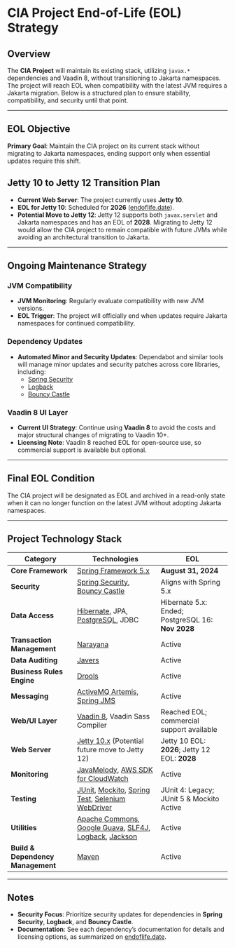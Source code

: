 # CIA Project End-of-Life (EOL) Strategy

## Overview

The **CIA Project** will maintain its existing stack, utilizing `javax.*` dependencies and Vaadin 8, without transitioning to Jakarta namespaces. The project will reach EOL when compatibility with the latest JVM requires a Jakarta migration. Below is a structured plan to ensure stability, compatibility, and security until that point.

---

## EOL Objective

**Primary Goal**: Maintain the CIA project on its current stack without migrating to Jakarta namespaces, ending support only when essential updates require this shift.

## Jetty 10 to Jetty 12 Transition Plan

- **Current Web Server**: The project currently uses **Jetty 10**.
- **EOL for Jetty 10**: Scheduled for **2026** ([endoflife.date](https://endoflife.date/eclipse-jetty)).
- **Potential Move to Jetty 12**: Jetty 12 supports both `javax.servlet` and Jakarta namespaces and has an EOL of **2028**. Migrating to Jetty 12 would allow the CIA project to remain compatible with future JVMs while avoiding an architectural transition to Jakarta.

---

## Ongoing Maintenance Strategy

### JVM Compatibility

- **JVM Monitoring**: Regularly evaluate compatibility with new JVM versions.
- **EOL Trigger**: The project will officially end when updates require Jakarta namespaces for continued compatibility.

### Dependency Updates

- **Automated Minor and Security Updates**: Dependabot and similar tools will manage minor updates and security patches across core libraries, including:
  - [Spring Security](https://spring.io/projects/spring-security)
  - [Logback](http://logback.qos.ch/)
  - [Bouncy Castle](https://www.bouncycastle.org/)

### Vaadin 8 UI Layer

- **Current UI Strategy**: Continue using **Vaadin 8** to avoid the costs and major structural changes of migrating to Vaadin 10+.
- **Licensing Note**: Vaadin 8 reached EOL for open-source use, so commercial support is available but optional.

---

## Final EOL Condition

The CIA project will be designated as EOL and archived in a read-only state when it can no longer function on the latest JVM without adopting Jakarta namespaces.

---

## Project Technology Stack

| **Category**                | **Technologies**                                                                                   | **EOL**                     |
|-----------------------------|----------------------------------------------------------------------------------------------------|-----------------------------|
| **Core Framework**          | [Spring Framework 5.x](https://spring.io/projects/spring-framework)                                | **August 31, 2024**             |
| **Security**                | [Spring Security](https://spring.io/projects/spring-security), [Bouncy Castle](https://www.bouncycastle.org/) | Aligns with Spring 5.x |
| **Data Access**             | [Hibernate](https://hibernate.org/), JPA, [PostgreSQL](https://www.postgresql.org/), JDBC          | Hibernate 5.x: Ended; PostgreSQL 16: **Nov 2028** |
| **Transaction Management**  | [Narayana](https://narayana.io/)                                                                   | Active                      |
| **Data Auditing**           | [Javers](https://javers.org/)                                                                      | Active                      |
| **Business Rules Engine**   | [Drools](https://www.drools.org/)                                                                  | Active                      |
| **Messaging**               | [ActiveMQ Artemis](https://activemq.apache.org/components/artemis/), [Spring JMS](https://spring.io/projects/spring-jms) | Active                      |
| **Web/UI Layer**            | [Vaadin 8](https://vaadin.com/docs/latest/guide/vaadin-8/overview), Vaadin Sass Compiler           | Reached EOL; commercial support available |
| **Web Server**              | [Jetty 10.x](https://www.eclipse.org/jetty/) (Potential future move to Jetty 12)                   | Jetty 10 EOL: **2026**; Jetty 12 EOL: **2028** |
| **Monitoring**              | [JavaMelody](https://github.com/javamelody/javamelody), [AWS SDK for CloudWatch](https://aws.amazon.com/cloudwatch/) | Active                      |
| **Testing**                 | [JUnit](https://junit.org/junit5/), [Mockito](https://site.mockito.org/), [Spring Test](https://spring.io/projects/spring-framework), [Selenium WebDriver](https://www.selenium.dev/documentation/) | JUnit 4: Legacy; JUnit 5 & Mockito Active |
| **Utilities**               | [Apache Commons](https://commons.apache.org/), [Google Guava](https://github.com/google/guava), [SLF4J](http://www.slf4j.org/), [Logback](http://logback.qos.ch/), [Jackson](https://github.com/FasterXML/jackson) | Active                      |
| **Build & Dependency Management** | [Maven](https://maven.apache.org/)                                                          | Active                      |

---

## Notes

- **Security Focus**: Prioritize security updates for dependencies in **Spring Security**, **Logback**, and **Bouncy Castle**.
- **Documentation**: See each dependency’s documentation for details and licensing options, as summarized on [endoflife.date](https://endoflife.date/).

